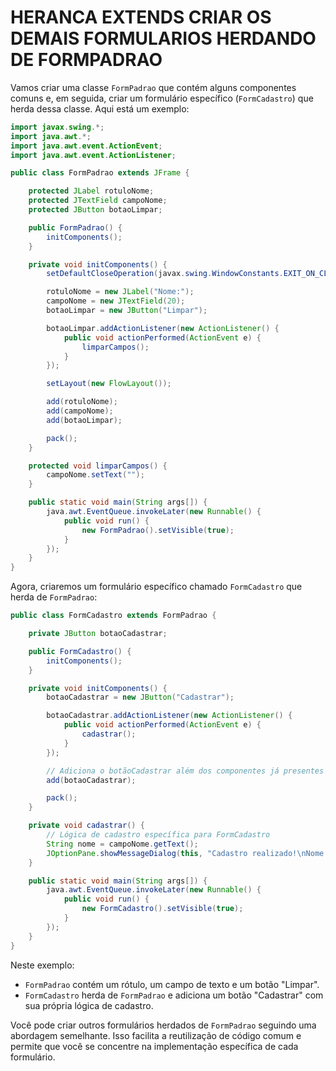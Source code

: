 # HERANCA EXTENDS CRIAR OS DEMAIS FORMULARIOS HERDANDO DE FORMPADRAO
Vamos criar uma classe `FormPadrao` que contém alguns componentes comuns e, em seguida, criar um formulário específico (`FormCadastro`) que herda dessa classe. Aqui está um exemplo:

```java
import javax.swing.*;
import java.awt.*;
import java.awt.event.ActionEvent;
import java.awt.event.ActionListener;

public class FormPadrao extends JFrame {

    protected JLabel rotuloNome;
    protected JTextField campoNome;
    protected JButton botaoLimpar;

    public FormPadrao() {
        initComponents();
    }

    private void initComponents() {
        setDefaultCloseOperation(javax.swing.WindowConstants.EXIT_ON_CLOSE);

        rotuloNome = new JLabel("Nome:");
        campoNome = new JTextField(20);
        botaoLimpar = new JButton("Limpar");

        botaoLimpar.addActionListener(new ActionListener() {
            public void actionPerformed(ActionEvent e) {
                limparCampos();
            }
        });

        setLayout(new FlowLayout());

        add(rotuloNome);
        add(campoNome);
        add(botaoLimpar);

        pack();
    }

    protected void limparCampos() {
        campoNome.setText("");
    }

    public static void main(String args[]) {
        java.awt.EventQueue.invokeLater(new Runnable() {
            public void run() {
                new FormPadrao().setVisible(true);
            }
        });
    }
}
```

Agora, criaremos um formulário específico chamado `FormCadastro` que herda de `FormPadrao`:

```java
public class FormCadastro extends FormPadrao {

    private JButton botaoCadastrar;

    public FormCadastro() {
        initComponents();
    }

    private void initComponents() {
        botaoCadastrar = new JButton("Cadastrar");

        botaoCadastrar.addActionListener(new ActionListener() {
            public void actionPerformed(ActionEvent e) {
                cadastrar();
            }
        });

        // Adiciona o botãoCadastrar além dos componentes já presentes em FormPadrao
        add(botaoCadastrar);

        pack();
    }

    private void cadastrar() {
        // Lógica de cadastro específica para FormCadastro
        String nome = campoNome.getText();
        JOptionPane.showMessageDialog(this, "Cadastro realizado!\nNome: " + nome);
    }

    public static void main(String args[]) {
        java.awt.EventQueue.invokeLater(new Runnable() {
            public void run() {
                new FormCadastro().setVisible(true);
            }
        });
    }
}
```

Neste exemplo:

- `FormPadrao` contém um rótulo, um campo de texto e um botão "Limpar".
- `FormCadastro` herda de `FormPadrao` e adiciona um botão "Cadastrar" com sua própria lógica de cadastro.

Você pode criar outros formulários herdados de `FormPadrao` seguindo uma abordagem semelhante. Isso facilita a reutilização de código comum e permite que você se concentre na implementação específica de cada formulário.